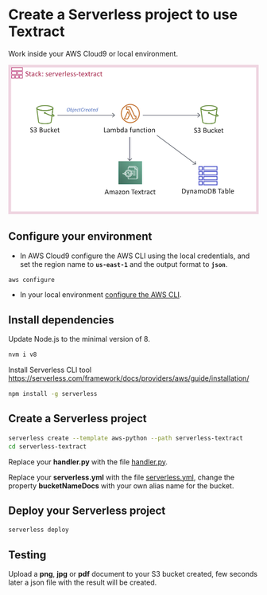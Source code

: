 # Create a Serverless project to use Textract

Work inside your AWS Cloud9 or local environment.

![serverless-s3-dynamodb](images/serverless-textract.png)

## Configure your environment

* In AWS Cloud9 configure the AWS CLI using the local credentials, and set the region name to **`us-east-1`** and the output format to **`json`**. 

``` bash
aws configure
```

* In your local environment [configure the AWS CLI](https://docs.aws.amazon.com/cli/latest/userguide/cli-chap-configure.html#cli-quick-configuration).

## Install dependencies

Update Node.js to the minimal version of 8.

``` bash
nvm i v8
```

Install Serverless CLI tool https://serverless.com/framework/docs/providers/aws/guide/installation/

``` bash
npm install -g serverless
```

## Create a Serverless project

``` bash
serverless create --template aws-python --path serverless-textract
cd serverless-textract
```

Replace your **handler.py** with the file [handler.py](handler.py).

Replace your **serverless.yml** with the file [serverless.yml](serverless.yml), change the property **bucketNameDocs** with your own alias name for the bucket.

## Deploy your Serverless project

``` bash
serverless deploy
```

## Testing

Upload a **png**, **jpg** or **pdf** document to your S3 bucket created, few seconds later a json file with the result will be created.
